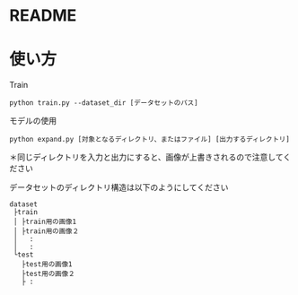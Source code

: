 # README

# 使い方

Train
```
python train.py --dataset_dir [データセットのパス] 
```

モデルの使用
```
python expand.py [対象となるディレクトリ、またはファイル] [出力するディレクトリ]
```
＊同じディレクトリを入力と出力にすると、画像が上書きされるので注意してください

データセットのディレクトリ構造は以下のようにしてください
```
dataset 
 ├train
 │ ├train用の画像1
 │ ├train用の画像２
 │   :
 │   :
 └test
   ├test用の画像1
   ├test用の画像２
   ├ :
```
